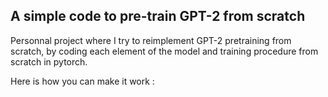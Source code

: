 ## A simple code to pre-train GPT-2 from scratch

Personnal project where I try to reimplement GPT-2 pretraining from scratch, by coding each element of the model and training procedure from scratch in pytorch.

Here is how you can make it work : 
```Shell

```
